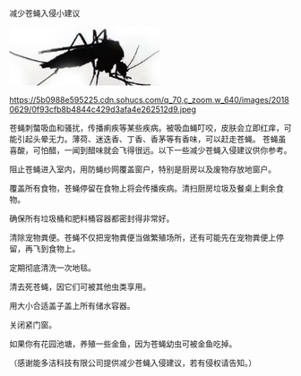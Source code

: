 减少苍蝇入侵小建议


![减少苍蝇入侵小建议](https://github.com/ywangnccu/ywang/blob/main/images/FLY.jpeg)

https://5b0988e595225.cdn.sohucs.com/q_70,c_zoom,w_640/images/20180629/0f93cfb8b4844c429d3afa4e262512d9.jpeg

苍蝇刺螫吸血和骚扰，传播痢疾等某些疾病。被吸血蝇叮咬，皮肤会立即红痒，可能引起头晕无力。薄荷、迷迭香、丁香、香茅等有香味，可以赶走苍蝇。
苍蝇虽喜酸，可怕醋，一闻到醋味就会飞得很远。以下一些减少苍蝇入侵建议供你参考。

阻止苍蝇进入室内，用防蝇纱网覆盖窗户，特别是厨房以及废物存放地窗户。

覆盖所有食物，苍蝇停留在食物上将会传播疾病。清扫厨房垃圾及餐桌上剩余食物。

确保所有垃圾桶和肥料桶容器都密封得非常好。

清除宠物粪便。苍蝇不仅把宠物粪便当做繁殖场所，还有可能先在宠物粪便上停留，再飞到食物上。

定期彻底清洗一次地毯。

清去死苍蝇，因它们可被其他虫类享用。

用大小合适盖子盖上所有储水容器。

关闭紧门窗。

如果你有花园池塘，养殖一些金鱼，因为苍蝇幼虫可被金鱼吃掉。

    

（感谢能多洁科技有限公司提供减少苍蝇入侵建议，若有侵权请告知。）
